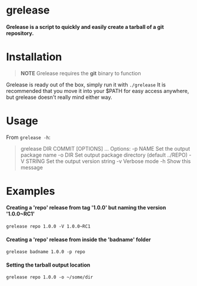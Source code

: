 grelease
========

#### Grelease is a script to quickly and easily create a tarball of a git repository.

Installation
======
>**NOTE**
Grelease requires the **git** binary to function

Grelease is ready out of the box, simply run it with `./grelease`
It is recommended that you move it into your $PATH for easy access anywhere, but grelease doesn't really mind either way.

Usage
======
From `grelease -h`:
>grelease DIR COMMIT [OPTIONS] ...
Options:
-p NAME   Set the output package name
-o DIR    Set output package directory (default ../REPO)
-V STRING Set the output version string
-v        Verbose mode
-h        Show this message

Examples
======

#### Creating a 'repo' release from tag '1.0.0' but naming the version '1.0.0~RC1'
`grelease repo 1.0.0 -V 1.0.0~RC1`

#### Creating a 'repo' release from inside the 'badname' folder
`grelease badname 1.0.0 -p repo`

#### Setting the tarball output location
`grelease repo 1.0.0 -o ~/some/dir`